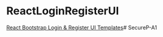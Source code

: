 # ReactLoginRegisterUI

[React Bootstrap Login & Register UI Templates](https://www.remotestack.io/react-bootstrap-login-register-ui-templates/)# SecureP-A1
